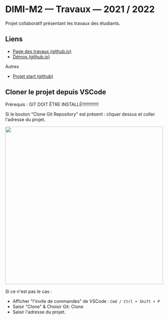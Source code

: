 # DIMI-M2 — Travaux — 2021 / 2022

Projet collaboratif présentant les travaux des étudiants.

## Liens
- [Page des travaux (github.io)](https://jniac.github.io/dimi-m2-work-21-22/)
- [Démos (github.io)](https://jniac.github.io/dimi-m2-work-21-22/demos)

Autres
- [Projet start (github)](https://github.com/jniac/dimi-m2-start-21-22)

## Cloner le projet depuis VSCode

Prérequis : GIT DOIT ÊTRE INSTALLÉ!!!!!!!!!!!!!

Si le bouton "Clone Git Repository" est présent : cliquer dessus et coller l'adresse du projet.

<img height=500 src="https://user-images.githubusercontent.com/11039919/143419613-33b1bdad-5259-4f02-8a34-fd72abe7ca36.png">

Si ce n'est pas le cas :  
- Afficher "l'invite de commandes" de VSCode : `Cmd / Ctrl + Shift + P`
- Saisir "Clone" & Choisir Git: Clone
- Saisir l'adresse du projet.

